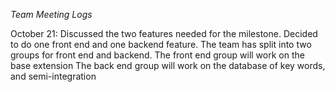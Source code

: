 *Team Meeting Logs*


October 21: Discussed the two features needed for the milestone. Decided to do one front end and one backend feature.
The team has split into two groups for front end and backend. 
The front end group will work on the base extension
The back end group will work on the database of key words, and semi-integration
